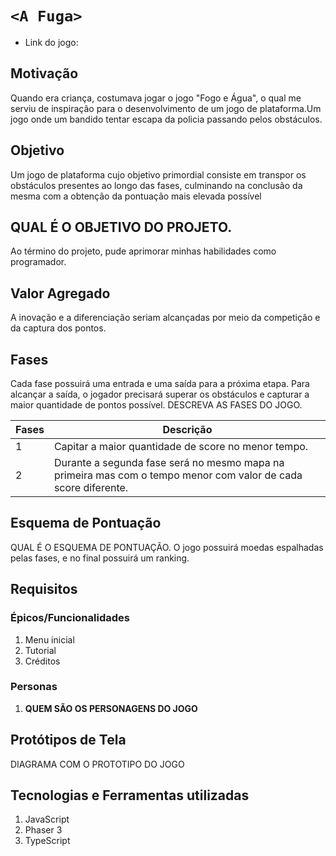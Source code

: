 # `<A Fuga>`

* Link do jogo:

## Motivação

Quando era criança, costumava jogar o jogo "Fogo e Água", o qual me serviu de inspiração para o desenvolvimento de um jogo de plataforma.Um jogo onde um bandido tentar escapa da policia passando pelos obstáculos.   

## Objetivo

Um jogo de plataforma cujo objetivo primordial consiste em transpor os obstáculos presentes ao longo das fases, culminando na conclusão da mesma com a obtenção da pontuação mais elevada possível 

## QUAL É O OBJETIVO DO PROJETO.

Ao término do projeto, pude aprimorar minhas habilidades como programador.

## Valor Agregado

A inovação e a diferenciação seriam alcançadas por meio da competição e da captura dos pontos.

## Fases
Cada fase possuirá uma entrada e uma saída para a próxima etapa. Para alcançar a saída, o jogador precisará superar os obstáculos e capturar a maior quantidade de pontos possível.
DESCREVA AS FASES DO JOGO.

| Fases | Descrição |
| ----- | ----------- |
| 1     | Capitar a maior quantidade de score no menor tempo. |
| 2     | Durante a segunda fase será no mesmo mapa na primeira mas com o tempo menor com valor de cada score diferente. |

## Esquema de Pontuação

QUAL É O ESQUEMA DE PONTUAÇÃO.
O jogo possuirá moedas espalhadas pelas fases, e no final possuirá um ranking. 

## Requisitos

### Épicos/Funcionalidades

1. Menu inicial
2. Tutorial
3. Créditos

### Personas

1. **QUEM SÃO OS PERSONAGENS DO JOGO**

## Protótipos de Tela

DIAGRAMA COM O PROTOTIPO DO JOGO

## Tecnologias e Ferramentas utilizadas

1. JavaScript
2. Phaser 3
3. TypeScript
